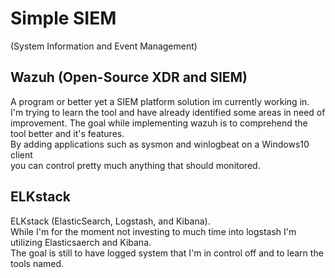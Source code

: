 # Simple SIEM   
(System Information and Event Management)

## Wazuh (Open-Source XDR and SIEM)   
A program or better yet a SIEM platform solution im currently working in.   
I'm trying to learn the tool and have already identified some areas in need of improvement.
The goal while implementing wazuh is to comprehend the tool better and it's features.   
By adding applications such as sysmon and winlogbeat on a Windows10 client    
you can control pretty much anything that should monitored.   

## ELKstack
ELKstack (ElasticSearch, Logstash, and Kibana).   
While I'm for the moment not investing to much time into logstash I'm utilizing Elasticsaerch and Kibana.   
The goal is still to have logged system that I'm in control off and to learn the tools named.
